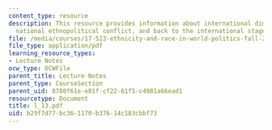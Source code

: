 ```yaml
---
content_type: resource
description: This resource provides information about international dimensions of
  national ethnopolitical conflict, and back to the international stage.
file: /media/courses/17-523-ethnicity-and-race-in-world-politics-fall-2005/b29f7d77bc361170b37614c183cbbf73_l_13.pdf
file_type: application/pdf
learning_resource_types:
- Lecture Notes
ocw_type: OCWFile
parent_title: Lecture Notes
parent_type: CourseSection
parent_uid: 8780f61e-e01f-cf22-61f5-c4981a66ead1
resourcetype: Document
title: l_13.pdf
uid: b29f7d77-bc36-1170-b376-14c183cbbf73
---
```

